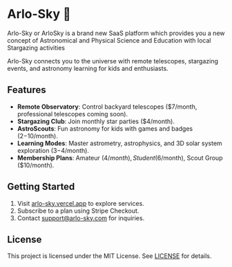 # Arlo-Sky 🌌
Arlo-Sky or ArloSky is a brand new SaaS platform which provides you a new concept of Astronomical and Physical Science and Education with local Stargazing activities  

Arlo-Sky connects you to the universe with remote telescopes, stargazing events, and astronomy learning for kids and enthusiasts.

## Features
- **Remote Observatory**: Control backyard telescopes ($7/month, professional telescopes coming soon).
- **Stargazing Club**: Join monthly star parties ($4/month).
- **AstroScouts**: Fun astronomy for kids with games and badges ($2-$10/month).
- **Learning Modes**: Master astrometry, astrophysics, and 3D solar system exploration ($3-$4/month).
- **Membership Plans**: Amateur ($4/month), Student ($6/month), Scout Group ($10/month).

## Getting Started
1. Visit [arlo-sky.vercel.app](https://arlo-sky.vercel.app) to explore services.
2. Subscribe to a plan using Stripe Checkout.
3. Contact support@arlo-sky.com for inquiries.

## License
This project is licensed under the MIT License. See [LICENSE](LICENSE) for details.
